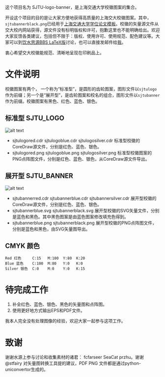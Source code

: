 这个项目名为 SJTU-logo-banner，是上海交通大学校徽图案的集合。

开设这个项目的目的是让大家方便地获得高质量的上海交大校徽图案。其中，```sjtubannerblack.png```已经用于[上海交通大学学位论文模板](https://github.com/weijianwen/sjtu-thesis-template-latex)。校徽的矢量源文件从交大校内网站获得，源文件没有标明版权和许可，抱歉这里也不能明确给出。欢迎大家反馈各类建议，包括但不限于：版权、使用许可、使用规范、配色建议等。大家可以到[饮水思源BBS LaTeX版](https://bbs.sjtu.edu.cn/bbstdoc,board,TeX_LaTeX.html)讨论，也可以直接发邮件给[我](mailto:weijianwen@gmail.com)。

衷心希望交大校徽能规范、清晰地呈现在印刷品上。

# 文件说明 

校徽图案有两个， 一个称为“标准型”，是圆形的齿轮图案，图形文件以```sjtulogo```作为前缀；另一个是“展开型”，是齿轮图案和校名的组合，图形文件以```sjtubanner```作为前缀。校徽图案有黑色、红色、蓝色、银色。

## 标准型 SJTU_LOGO 
![alt text](https://raw.github.com/weijianwen/SJTU-logo-banner/master/sjtulogoblue.png "SJTU Logo")
* sjtulogored.cdr sjtulogoblue.cdr sjtulogosilver.cdr 标准型校徽的CoreDraw源文件，分别是红色、蓝色、银色。
* sjtulogored.png sjtulogoblue.png sjtulogosilver.png 标准型校徽图案的PNG点阵图文件，分别是红色、蓝色、银色，从CoreDraw源文件导出。 

## 展开型 SJTU_BANNER  
![alt text](https://github.com/weijianwen/SJTU-logo-banner/raw/master/sjtubannerblue.png)
* sjtubannerred.cdr sjtubannerblue.cdr sjtubannersilver.cdr 展开型校徽的CoreDraw源文件，分别是红色、蓝色、银色。
* sjtubannerblue.svg sjtubannerblack.svg 展开型校徽的SVG矢量文件，分别是蓝色和黑色。其中黑色图案是由蓝色图案修改填充色得到。
* sjtubannerblue.png sjtubannerblack.png 展开型校徽的PNG点阵图文件，分别是蓝色和黑色，由SVG矢量图导出。 

## CMYK 颜色 

	Red 红色     C:15   M:100  Y:80  K:20
	Blue 蓝色    C:100  M:80   Y:0   K:0
	Silver 银色  C:0    M:0    Y:0   K:15

# 待完成工作 

1. 补全红色、蓝色、银色、黑色的矢量图和点阵图。 
2. 使用更好地方式输出EPS和PDF文件。 

我本人完全没有处理图像的经验，欢迎大家一起参与这项工作。

# 致谢 

谢谢水源上参与讨论和收集素材的诸君： fcfarseer SeaCat przhu。谢谢 @stfairy 对矢量图转换工具提的建议，PDF PNG 文件都是通过python-uniconvertor生成的。
